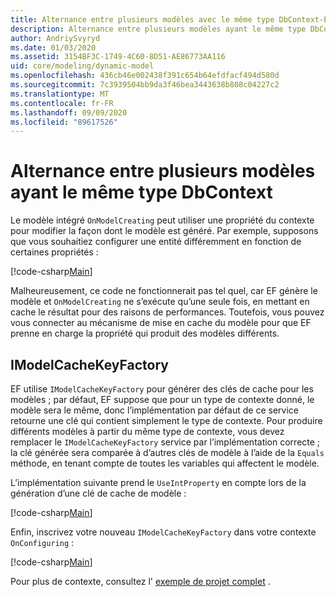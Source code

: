 ```yaml
---
title: Alternance entre plusieurs modèles avec le même type DbContext-EF Core
description: Alternance entre plusieurs modèles ayant le même type DbContext à l’aide de Entity Framework Core
author: AndriySvyryd
ms.date: 01/03/2020
ms.assetid: 3154BF3C-1749-4C60-8D51-AE86773AA116
uid: core/modeling/dynamic-model
ms.openlocfilehash: 436cb46e002438f391c654b64efdfacf494d580d
ms.sourcegitcommit: 7c3939504bb9da3f46bea3443638b808c04227c2
ms.translationtype: MT
ms.contentlocale: fr-FR
ms.lasthandoff: 09/09/2020
ms.locfileid: "89617526"
---
```

# <a name="alternating-between-multiple-models-with-the-same-dbcontext-type"></a>Alternance entre plusieurs modèles ayant le même type DbContext

Le modèle intégré `OnModelCreating` peut utiliser une propriété du contexte pour modifier la façon dont le modèle est généré. Par exemple, supposons que vous souhaitiez configurer une entité différemment en fonction de certaines propriétés :

[!code-csharp[Main](../../../samples/core/Modeling/DynamicModel/DynamicContext.cs?name=OnModelCreating)]

Malheureusement, ce code ne fonctionnerait pas tel quel, car EF génère le modèle et `OnModelCreating` ne s’exécute qu’une seule fois, en mettant en cache le résultat pour des raisons de performances. Toutefois, vous pouvez vous connecter au mécanisme de mise en cache du modèle pour que EF prenne en charge la propriété qui produit des modèles différents.

## <a name="imodelcachekeyfactory"></a>IModelCacheKeyFactory

EF utilise `IModelCacheKeyFactory` pour générer des clés de cache pour les modèles ; par défaut, EF suppose que pour un type de contexte donné, le modèle sera le même, donc l’implémentation par défaut de ce service retourne une clé qui contient simplement le type de contexte. Pour produire différents modèles à partir du même type de contexte, vous devez remplacer le `IModelCacheKeyFactory` service par l’implémentation correcte ; la clé générée sera comparée à d’autres clés de modèle à l’aide de la `Equals` méthode, en tenant compte de toutes les variables qui affectent le modèle.

L’implémentation suivante prend le `UseIntProperty` en compte lors de la génération d’une clé de cache de modèle :

[!code-csharp[Main](../../../samples/core/Modeling/DynamicModel/DynamicModelCacheKeyFactory.cs?name=DynamicModel)]

Enfin, inscrivez votre nouveau `IModelCacheKeyFactory` dans votre contexte `OnConfiguring` :

[!code-csharp[Main](../../../samples/core/Modeling/DynamicModel/DynamicContext.cs?name=OnConfiguring)]

Pour plus de contexte, consultez l' [exemple de projet complet](https://github.com/dotnet/EntityFramework.Docs/tree/master/samples/core/Modeling/DynamicModel) .
